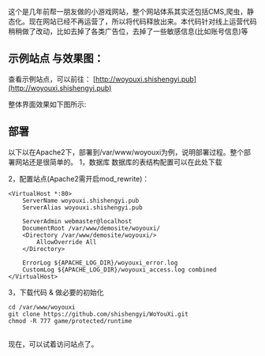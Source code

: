这个是几年前帮一朋友做的小游戏网站，整个网站体系其实还包括CMS,爬虫，静态化。现在网站已经不再运营了，所以将代码释放出来。本代码针对线上运营代码稍稍做了改动，比如去掉了各类广告位，去掉了一些敏感信息(比如账号信息)等

## 示例站点 与效果图：

查看示例站点，可以前往：
[http://woyouxi.shishengyi.pub](http://woyouxi.shishengyi.pub)

整体界面效果如下图所示:


## 部署
以下以在Apache2下，部署到/var/www/woyouxi为例，说明部署过程。整个部署网站还是很简单的。
1，数据库
数据库的表结构配置可以在此处下载

2，配置站点(Apache2需开启mod_rewrite)：
```
<VirtualHost *:80>
	ServerName woyouxi.shishengyi.pub
	ServerAlias woyouxi.shishengyi.pub

	ServerAdmin webmaster@localhost
	DocumentRoot /var/www/demosite/woyouxi/
	<Directory /var/www/demosite/woyouxi/>
		AllowOverride All
	</Directory>

	ErrorLog ${APACHE_LOG_DIR}/woyouxi_error.log
	CustomLog ${APACHE_LOG_DIR}/woyouxi_access.log combined
</VirtualHost>
```

3，下载代码 & 做必要的初始化
```
cd /var/www/woyouxi
git clone https://github.com/shishengyi/WoYouXi.git
chmod -R 777 game/protected/runtime
```

##  
##  
##  

现在，可以试着访问站点了。
